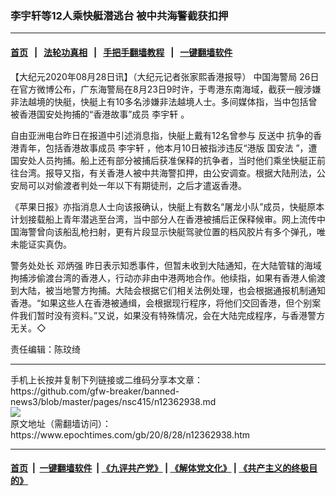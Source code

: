 ### 李宇轩等12人乘快艇潜逃台 被中共海警截获扣押
------------------------

#### [首页](https://github.com/gfw-breaker/banned-news3/blob/master/README.md) &nbsp;&nbsp;|&nbsp;&nbsp; [法轮功真相](https://github.com/begood0513/basic/blob/master/README.md)  &nbsp;&nbsp;|&nbsp;&nbsp; [手把手翻墙教程](https://github.com/gfw-breaker/guides/wiki)  &nbsp;&nbsp;|&nbsp;&nbsp; [一键翻墙软件](https://github.com/gfw-breaker/nogfw/blob/master/README.md)  



<div><p>
 【大纪元2020年08月28日讯】（大纪元记者张家熙香港报导）
 <ok href="https://www.epochtimes.com/gb/tag/%E4%B8%AD%E5%9B%BD%E6%B5%B7%E8%AD%A6%E5%B1%80.html">
  中国海警局
 </ok>
 26日在官方微博公布，广东海警局在8月23日9时许，于粤港东南海域，截获一艘涉嫌非法越境的快艇，快艇上有10多名涉嫌非法越境人士。多间媒体指，当中包括曾被香港国安处拘捕的“香港故事”成员
 <ok href="https://www.epochtimes.com/gb/tag/%E6%9D%8E%E5%AE%87%E8%BD%A9.html">
  李宇轩
 </ok>
 。
</p>
<p>
 自由亚洲电台昨日在报道中引述消息指，快艇上戴有12名曾参与
 <ok href="https://www.epochtimes.com/gb/tag/%E5%8F%8D%E9%80%81%E4%B8%AD.html">
  反送中
 </ok>
 抗争的香港青年，包括香港故事成员
 <ok href="https://www.epochtimes.com/gb/tag/%E6%9D%8E%E5%AE%87%E8%BD%A9.html">
  李宇轩
 </ok>
 ，他本月10日被指涉违反“港版
 <ok href="https://www.epochtimes.com/gb/tag/%E5%9B%BD%E5%AE%89%E6%B3%95.html">
  国安法
 </ok>
 ”，遭国安处人员拘捕。船上还有部分被捕后获准保释的抗争者，当时他们乘坐快艇正前往台湾。报导又指，有关香港人被中共海警扣押，由公安调查。根据大陆刑法，公安局可以对偷渡者判处一年以下有期徒刑，之后才遣返香港。
</p>
<p>
 《苹果日报》亦指消息人士向该报确认，快艇上有数名“屠龙小队”成员，快艇原本计划接载船上青年潜逃至台湾，当中部分人在香港被捕后正保释候审。网上流传中国海警曾向该船乱枪扫射，更有片段显示快艇驾驶位置的档风胶片有多个弹孔，唯未能证实真伪。
</p>
<p>
 警务处处长
 <ok href="https://www.epochtimes.com/gb/tag/%E9%82%93%E7%82%B3%E5%BC%BA.html">
  邓炳强
 </ok>
 昨日表示知悉事件，但暂未收到大陆通知，在大陆管辖的海域拘捕涉偷渡台湾的香港人，行动亦非由中港两地合作。他续指，如果有香港人偷渡到大陆，被当地警方拘捕。大陆会根据它们相关法例处理，也会根据通报机制通知香港。“如果这些人在香港被通缉，会根据现行程序，将他们交回香港，但个别案件我们暂时没有资料。”又说，如果没有特殊情况，会在大陆完成程序，与香港警方无关。◇
</p>
<p>
 责任编辑：陈玟绮
</p>
</div>
<hr/>
手机上长按并复制下列链接或二维码分享本文章：<br/>
https://github.com/gfw-breaker/banned-news3/blob/master/pages/nsc415/n12362938.md <br/>
<a href='https://github.com/gfw-breaker/banned-news3/blob/master/pages/nsc415/n12362938.md'><img src='https://github.com/gfw-breaker/banned-news3/blob/master/pages/nsc415/n12362938.md.png'/></a> <br/>
原文地址（需翻墙访问）：https://www.epochtimes.com/gb/20/8/28/n12362938.htm


------------------------
#### [首页](https://github.com/gfw-breaker/banned-news3/blob/master/README.md) &nbsp;|&nbsp; [一键翻墙软件](https://github.com/gfw-breaker/nogfw/blob/master/README.md) &nbsp;| [《九评共产党》](https://github.com/gfw-breaker/9ping.md/blob/master/README.md#九评之一评共产党是什么) | [《解体党文化》](https://github.com/gfw-breaker/jtdwh.md/blob/master/README.md) | [《共产主义的终极目的》](https://github.com/gfw-breaker/gczydzjmd.md/blob/master/README.md)


<img src='http://gfw-breaker.win/banned-news3/pages/nsc415/n12362938.md' width='0px' height='0px'/>